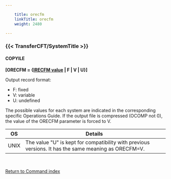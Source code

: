 ```yaml
---

    title: orecfm
    linkTitle: orecfm
    weight: 2480

---
```

<span id="orecfm"></span>

### {{< TransferCFT/SystemTitle  >}}

#### COPYILE

****\[ORECFM = {<u>IRECFM value</u> | F |
V | U}\]****

Output record format:

- F:
    fixed
- V:
    variable
- U:
    undefined

The possible values for each system are indicated in the corresponding
specific Operations Guide. If the output file is compressed (OCOMP
not 0), the value of the ORECFM parameter is forced
to V.


| OS  | Details  |
| --- | --- |
| UNIX | The value "U" is kept for compatibility with previous versions. It has the same meaning as ORECFM=V. |


 

[Return to Command index](../../)
